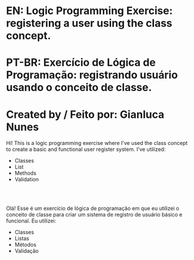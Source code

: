# EN: Logic Programming Exercise: registering a user using the class concept.  
# PT-BR: Exercício de Lógica de Programação: registrando usuário usando o conceito de classe.  
#      
# Created by / Feito por: Gianluca Nunes  

Hi! This is a logic programming exercise where I've used the class concept to create a basic and functional user register system.
I've utilized:
- Classes
- List
- Methods
- Validation

<br><br>

Olá! Esse é um exercício de lógica de programação em que eu utilizei o conceito de classe para criar um sistema de registro de usuário básico e funcional.
Eu utilizei:
- Classes
- Listas
- Métodos
- Validação
<br><br>
